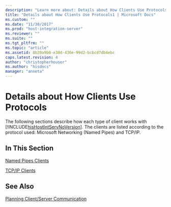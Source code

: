 ```yaml
---
description: "Learn more about: Details about How Clients Use Protocols"
title: "Details about How Clients Use Protocols1 | Microsoft Docs"
ms.custom: ""
ms.date: "11/30/2017"
ms.prod: "host-integration-server"
ms.reviewer: ""
ms.suite: ""
ms.tgt_pltfrm: ""
ms.topic: "article"
ms.assetid: 8b20a9b0-e30d-436e-99d2-bcbcd7db4ebc
caps.latest.revision: 4
author: "christopherhouser"
ms.author: "hisdocs"
manager: "anneta"
---
```

# Details about How Clients Use Protocols
The following sections describe how each type of client works with [!INCLUDE[hisHostIntServNoVersion](../includes/hishostintservnoversion-md.md)]. The clients are listed according to the protocol used: Microsoft Networking (Named Pipes) and TCP/IP.  
  
## In This Section  
 [Named Pipes Clients](../core/named-pipes-clients2.md)  
  
 [TCP/IP Clients](../core/tcp-ip-clients2.md)  
  
## See Also  
 [Planning Client/Server Communication](../core/planning-client-server-communication2.md)
